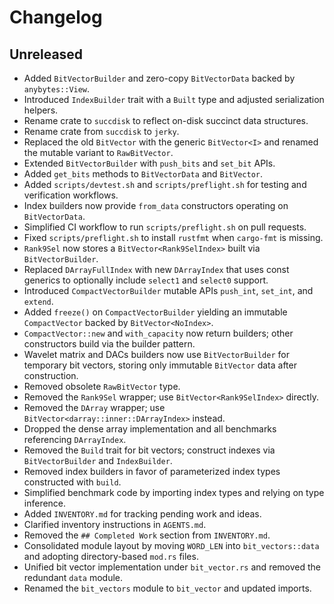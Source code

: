 # Changelog

## Unreleased
- Added `BitVectorBuilder` and zero-copy `BitVectorData` backed by `anybytes::View`.
- Introduced `IndexBuilder` trait with a `Built` type and adjusted serialization helpers.
- Rename crate to `succdisk` to reflect on-disk succinct data structures.
- Rename crate from `succdisk` to `jerky`.
- Replaced the old `BitVector` with the generic `BitVector<I>` and renamed the
  mutable variant to `RawBitVector`.
- Extended `BitVectorBuilder` with `push_bits` and `set_bit` APIs.
- Added `get_bits` methods to `BitVectorData` and `BitVector`.
- Added `scripts/devtest.sh` and `scripts/preflight.sh` for testing and
  verification workflows.
- Index builders now provide `from_data` constructors operating on `BitVectorData`.
- Simplified CI workflow to run `scripts/preflight.sh` on pull requests.
- Fixed `scripts/preflight.sh` to install `rustfmt` when `cargo-fmt` is missing.
- `Rank9Sel` now stores a `BitVector<Rank9SelIndex>` built via `BitVectorBuilder`.
- Replaced `DArrayFullIndex` with new `DArrayIndex` that uses const generics
  to optionally include `select1` and `select0` support.
- Introduced `CompactVectorBuilder` mutable APIs `push_int`, `set_int`, and `extend`.
- Added `freeze()` on `CompactVectorBuilder` yielding an immutable `CompactVector` backed by `BitVector<NoIndex>`.
- `CompactVector::new` and `with_capacity` now return builders; other constructors build via the builder pattern.
- Wavelet matrix and DACs builders now use `BitVectorBuilder` for temporary bit
  vectors, storing only immutable `BitVector` data after construction.
- Removed obsolete `RawBitVector` type.
- Removed the `Rank9Sel` wrapper; use `BitVector<Rank9SelIndex>` directly.
- Removed the `DArray` wrapper; use `BitVector<darray::inner::DArrayIndex>` instead.
- Dropped the dense array implementation and all benchmarks referencing `DArrayIndex`.
- Removed the `Build` trait for bit vectors; construct indexes via `BitVectorBuilder` and `IndexBuilder`.
- Removed index builders in favor of parameterized index types constructed with `build`.
- Simplified benchmark code by importing index types and relying on type inference.
- Added `INVENTORY.md` for tracking pending work and ideas.
- Clarified inventory instructions in `AGENTS.md`.
- Removed the `## Completed Work` section from `INVENTORY.md`.
- Consolidated module layout by moving `WORD_LEN` into `bit_vectors::data` and
  adopting directory-based `mod.rs` files.
- Unified bit vector implementation under `bit_vector.rs` and removed the
  redundant `data` module.
- Renamed the `bit_vectors` module to `bit_vector` and updated imports.
